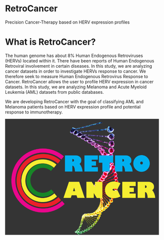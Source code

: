 # RetroCancer

Precision Cancer-Therapy based on HERV expression profiles

# What is RetroCancer?
The human genome has about 8% Human Endogenous Retroviruses (HERVs) located within it. There have been reports of Human Endogenous Retroviral involvement in certain diseases. In this study, we are analyzing cancer datasets in order to investigate HERVs response to cancer. We therefore seek to measure Human Endogenous Retrovirus Response to Cancer. RetroCancer allows the user to profile HERV expression in cancer datasets. In this study, we are analyzing Melanoma and Acute Myeloid Leukemia (AML) datasets from public databases.

We are developing RetroCancer with the goal of classifying AML and Melanoma patients based on HERV expression profile and potential response to immunotherapy.

![Logo](retrologo.tif)
